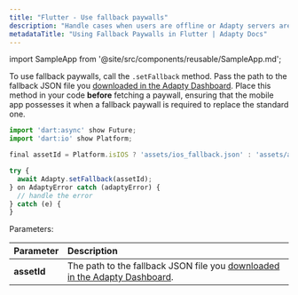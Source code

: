 ```yaml
---
title: "Flutter - Use fallback paywalls"
description: "Handle cases when users are offline or Adapty servers aren't available"
metadataTitle: "Using Fallback Paywalls in Flutter | Adapty Docs"
---
```


import SampleApp from '@site/src/components/reusable/SampleApp.md'; 

To use fallback paywalls, call the `.setFallback` method. Pass the path to the fallback JSON file you [downloaded in the Adapty Dashboard](fallback-paywalls#download-fallback-paywalls-as-a-file-in-the-adapty-dashboard). Place this method in your code **before** fetching a paywall, ensuring that the mobile app possesses it when a fallback paywall is required to replace the standard one.

```javascript showLineNumbers title="javascript"
import 'dart:async' show Future;
import 'dart:io' show Platform;

final assetId = Platform.isIOS ? 'assets/ios_fallback.json' : 'assets/android_fallback.json';

try {
  await Adapty.setFallback(assetId);
} on AdaptyError catch (adaptyError) {
  // handle the error
} catch (e) {
}
```

Parameters:

| Parameter      | Description                                                                                                                                                          |
| :------------- | :------------------------------------------------------------------------------------------------------------------------------------------------------------------- |
| **assetId**    | The path to the fallback JSON file you [downloaded in the Adapty Dashboard](fallback-paywalls#download-fallback-paywalls-as-a-file-in-the-adapty-dashboard). |

<SampleApp />

